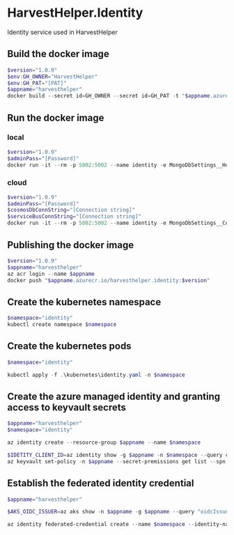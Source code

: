 # HarvestHelper.Identity

Identity service used in HarvestHelper


## Build the docker image
```powershell
$version="1.0.9"
$env:GH_OWNER="HarvestHelper"
$env:GH_PAT="[PAT]"
$appname="harvesthelper"
docker build --secret id=GH_OWNER --secret id=GH_PAT -t "$appname.azurecr.io/harvesthelper.identity:$version" .
```

## Run the docker image

### local
```powershell
$version="1.0.9"
$adminPass="[Password]"
docker run -it --rm -p 5002:5002 --name identity -e MongoDbSettings__Host=mongo -e RabbitMQSettings__Host=rabbitmq -e IdentitySettings__AdminUserPassword=$adminPass --network=harvesthelperinfra_default harvesthelper.identity:$version
```

### cloud
```powershell
$version="1.0.9"
$adminPass="[Password]"
$cosmosDbConnString="[Connection string]"
$serviceBusConnString="[Connection string]"
docker run -it --rm -p 5002:5002 --name identity -e MongoDbSettings__ConnectionString=$cosmosDbConnString -e ServiceBusSettings__ConnectionString=$serviceBusConnString -e ServiceSettings__MessageBroker="SERVICEBUS" -e IdentitySettings__AdminUserPassword=$adminPass harvesthelper.identity:$version
```

## Publishing the docker image
```powershell
$version="1.0.9"
$appname="harvesthelper"
az acr login --name $appname
docker push "$appname.azurecr.io/harvesthelper.identity:$version"
```

## Create the kubernetes namespace
```powershell
$namespace="identity"
kubectl create namespace $namespace
```

## Create the kubernetes pods
```powershell
$namespace="identity"

kubectl apply -f .\kubernetes\identity.yaml -n $namespace
```

## Create the azure managed identity and granting access to keyvault secrets
```powershell
$appname="harvesthelper"
$namespace="identity"

az identity create --resource-group $appname --name $namespace

$IDETITY_CLIENT_ID=az identity show -g $appname -n $namespace --query clientId -otsv
az keyvault set-policy -n $appname --secret-premissions get list --spn $IDETITY_CLIENT_ID
```

## Establish the federated identity credential 
```powershell
$appname="harvesthelper"

$AKS_OIDC_ISSUER=az aks show -n $appname -g $appname --query "oidcIssuerProfile.issuerUrl" -otsv

az identity federated-credential create --name $namespace --identity-name $namespace --resource-group $appname --issuer $AKS_OIDC_ISSUER --subject "system:serviceaccount:${namespace}:${namespace}-serviceaccount"
```
